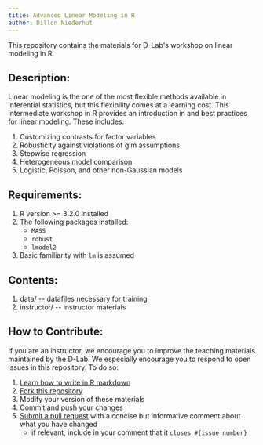 ```yaml
---
title: Advanced Linear Modeling in R
author: Dillon Niederhut
---
```


This repository contains the materials for D-Lab's workshop on linear modeling in R.

## Description:

Linear modeling is the one of the most flexible methods available in inferential statistics, but this flexibility comes at a learning cost. This intermediate workshop in R provides an introduction in and best practices for linear modeling. These includes:

1. Customizing contrasts for factor variables
2. Robusticity against violations of glm assumptions
3. Stepwise regression
4. Heterogeneous model comparison
5. Logistic, Poisson, and other non-Gaussian models

## Requirements:

1. R version >= 3.2.0 installed
2. The following packages installed: 
    - `MASS`
    - `robust`
    - `lmodel2`
3. Basic familiarity with `lm` is assumed

## Contents:

1. data/ -- datafiles necessary for training
2. instructor/ -- instructor materials

## How to Contribute:

If you are an instructor, we encourage you to improve the teaching materials maintained by the D-Lab. We especially encourage you to respond to open issues in this repository. To do so:

1. [Learn how to write in R markdown](http://rmarkdown.rstudio.com/)
2. [Fork this repository](https://help.github.com/articles/fork-a-repo/)
3. Modify your version of these materials
4. Commit and push your changes
5. [Submit a pull request](https://help.github.com/articles/creating-a-pull-request/) with a concise but informative comment about what you have changed
    - if relevant, include in your comment that it `closes #{issue number}`